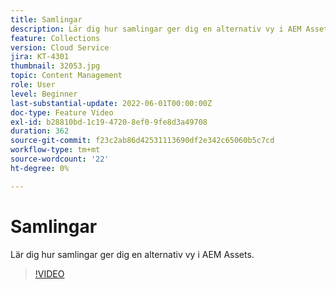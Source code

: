```yaml
---
title: Samlingar
description: Lär dig hur samlingar ger dig en alternativ vy i AEM Assets.
feature: Collections
version: Cloud Service
jira: KT-4301
thumbnail: 32053.jpg
topic: Content Management
role: User
level: Beginner
last-substantial-update: 2022-06-01T00:00:00Z
doc-type: Feature Video
exl-id: b28810bd-1c19-4720-8ef0-9fe8d3a49708
duration: 362
source-git-commit: f23c2ab86d42531113690df2e342c65060b5c7cd
workflow-type: tm+mt
source-wordcount: '22'
ht-degree: 0%

---
```


# Samlingar

Lär dig hur samlingar ger dig en alternativ vy i AEM Assets.

>[!VIDEO](https://video.tv.adobe.com/v/32053?quality=12&learn=on)

